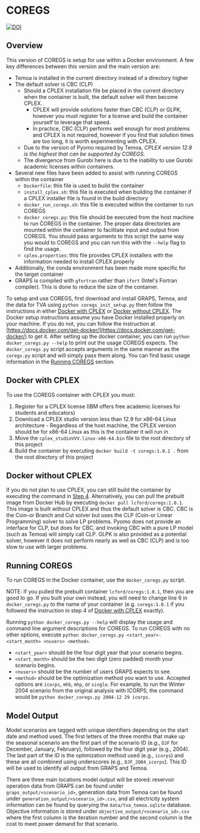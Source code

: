 # COREGS

[![DOI](https://zenodo.org/badge/455716754.svg)](https://zenodo.org/badge/latestdoi/455716754)

## Overview

This version of COREGS is setup for use within a Docker environment. 
A few key differences between this version and the main version are:
  - Temoa is installed in the current directory instead of a directory higher
  - The default solver is CBC (CLP)
    - Should a CPLEX installation file be placed in the current directory when the container is built, the default solver will then become CPLEX.
      - CPLEX will provide solutions faster than CBC (CLP) or GLPK, however you must register for a license and build the container yourself to leverage that speed.
      - In practice, CBC (CLP) performs well enough for most problems and CPLEX is not required, however if you find that solution times are too long, it is worth experimenting with CPLEX.
    - Due to the version of Pyomo required by Temoa, *CPLEX version 12.8 is the highest that can be supported by COREGS.*
    - The divergence from Gurobi here is due to the inability to use Gurobi academic licenses within containers.
  - Several new files have been added to assist with running COREGS within the container
    - `Dockerfile`: this file is used to build the container
    - `install_cplex.sh`: this file is executed when building the container if a CPLEX installer file is found in the build directory 
    - `docker_run_coregs.sh`: this file is executed within the container to run COREGS
    - `docker_coregs.py`: this file should be executed from the host machine to run COREGS in the container. The proper data directories are mounted within the container to facilitate input and output from COREGS. You should pass arguments to this script the same way you would to COREGS and you can run this with the `--help` flag to find the usage. 
    - `cplex.properties`: this file provides CPLEX installers with the information needed to install CPLEX properly
  - Additionally, the conda environment has been made more specific for the target container
  - GRAPS is compiled with `gfortran` rather than `ifort` (Intel's Fortran compiler). This is done to reduce the size of the container.

To setup and use COREGS, first download and install GRAPS, Temoa, and the data for TVA using `python coregs_init_setup.py` then follow the instructions in either [Docker with CPLEX](#docker-with-cplex) or [Docker without CPLEX](#docker-without-cplex). 
The Docker setup instructions assume you have Docker installed properly on your machine.
If you do not, you can follow the instruction at [https://docs.docker.com/get-docker/](https://docs.docker.com/get-docker/) to get it. 
After setting up the docker container, you can run `python docker_coregs.py --help` to print out the usage COREGS expects. 
The `docker_coregs.py` script accepts arguments in the same manner as the `coregs.py` script and will simply pass them along.
You can find basic usage information in the [Running COREGS](#running-coregs) section.

## Docker with CPLEX

To use the COREGS container with CPLEX you must:
  1. Register for a CPLEX license (IBM offers free academic licenses for students and educators)
  1. Download a CPLEX studio version less than 12.9 for x86-64 Linux architecture
    - Regardless of the host machine, the CPLEX version should be for x86-64 Linux as this is the container it will run in
  1. Move the `cplex_studioVVV.linux-x86-64.bin` file to the root directory of this project
  1. Build the container by executing `docker build -t coregs:1.0.1 .` from the root directory of this project

## Docker without CPLEX

If you do not plan to use CPLEX, you can still build the container by executing the command in [Step 4](#docker-with-cplex).
Alternatively, you can pull the prebuilt image from Docker Hub by executing `docker pull lcford/coregs:1.0.1`.
This image is built without CPLEX and thus the default solver is CBC. 
CBC is the Coin-or Branch and Cut solver but uses the CLP (Coin-or Linear Programming) solver to solve LP problems.
Pyomo does not provide an interface for CLP, but does for CBC, and invoking CBC with a pure LP model (such as Temoa) will simply call CLP.
GLPK is also provided as a potential solver, however it does not perform nearly as well as CBC (CLP) and is too slow to use with larger problems.

## Running COREGS

To run COREGS in the Docker container, use the `docker_coregs.py` script.

NOTE: If you pulled the prebuilt container `lcford/coregs:1.0.1`, then you are good to go. If you built your own instead, you will need to change line 6 in `docker_coregs.py` to the name of your container (e.g. `coregs:1.0.1` if you followed the instruction in step 4 of [Docker with CPLEX](#docker-with-cplex) exactly). 

Running `python docker_coregs.py --help` will display the usage and command line argument descriptions for COREGS.
To run COREGS with no other options, execute `python docker_coregs.py <start_year>-<start_month> <nusers> <method>`.
  - `<start_year>` should be the four digit year that your scenario begins.
  - `<start_month>` should be the two digit (zero padded) month your scenario begins.
  - `<nusers>` should be the number of users GRAPS expects to see.
  - `<method>` should be the optimization method you want to use. Accepted options are `icorps`, `mhb`, `mhp`, or `single`. 
For example, to run the Winter 2004 scenario from the original analysis with ICORPS, the command would be `python docker_coregs.py 2004-12 29 icorps`.

## Model Output

Model scenarios are tagged with unique identifiers depending on the start date and method used.
The first letters of the three months that make up the seasonal scenario are the first part of the scenario ID (e.g., `DJF` for December, January, February), followed by the four digit year (e.g., 2004). 
The last part of the ID is the optimization method used (e.g., `icorps`) and these are all combined using underscores (e.g., `DJF_2004_icorps`).
This ID will be used to identify all output from GRAPS and Temoa.

There are three main locations model output will be stored: reservoir operation data from GRAPS can be found under `graps_output/<scenario_id>`, generation data from Temoa can be found under `generation_output/<scenario_id>.csv`, and all electricity system information can be found by querying the `data/tva_temoa.sqlite` database.
Objective information is stored under `objective_output/<scenario_id>.csv` where the first column is the iteration number and the second column is the cost to meet power demand for that scenario.
